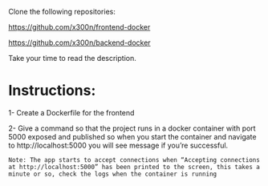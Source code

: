 Clone the following repositories:

https://github.com/x300n/frontend-docker

https://github.com/x300n/backend-docker

Take your time to read the description.


# Instructions:

1- Create a Dockerfile for the frontend

2- Give a command so that the project runs in a docker container with port 5000 exposed and published so when you start the container and navigate to http://localhost:5000 you will see message if you’re successful.


`Note: The app starts to accept connections when “Accepting connections at http://localhost:5000” has been printed to the screen, this takes a minute or so, check the logs when the container is running`

